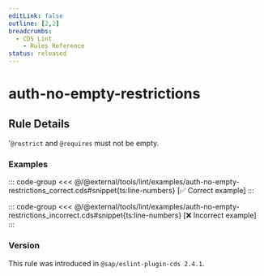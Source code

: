 ```yaml
---
editLink: false
outline: [2,2]
breadcrumbs:
  - CDS Lint
    - Rules Reference
status: released
---
```


<script setup>
  import PlaygroundBadge from '../../../.vitepress/theme/components/PlaygroundBadge.vue'
</script>

# auth-no-empty-restrictions

## Rule Details

'`@restrict` and `@requires` must not be empty.

### Examples

::: code-group
<<< @/@external/tools/lint/examples/auth-no-empty-restrictions_correct.cds#snippet{ts:line-numbers} [✅ Correct example]
:::
<PlaygroundBadge
  name="auth-no-empty-restrictions"
  kind="correct"
  :rules="{'@sap/cds/auth-no-empty-restrictions': ['warn', 'show']}"
/>

::: code-group
<<< @/@external/tools/lint/examples/auth-no-empty-restrictions_incorrect.cds#snippet{ts:line-numbers} [❌ Incorrect example]
:::
<PlaygroundBadge
  name="auth-no-empty-restrictions"
  kind="incorrect"
  :rules="{'@sap/cds/auth-no-empty-restrictions': ['warn', 'show']}"
/>

### Version
This rule was introduced in `@sap/eslint-plugin-cds 2.4.1`.

<!--
### Resources
[Rule source](https://github.tools.sap/cap/eslint-plugin-cds/tree/main/lib/rules/auth-no-empty-restrictions.js)
-->